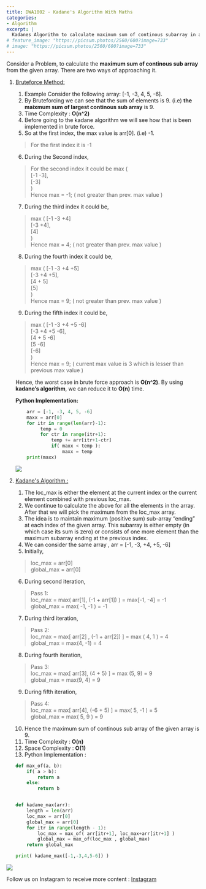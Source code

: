 ```yaml
---
title: DWA1002 - Kadane's Algorithm With Maths
categories:
- Algorithm
excerpt: |
  Kadanes Algorithm to calculate maximum sum of continous subarray in an array.
# feature_image: "https://picsum.photos/2560/600?image=733"
# image: "https://picsum.photos/2560/600?image=733"
---
```


Consider a Problem, to calculate the <b>maximum sum of continous sub array</b> from the given array. There are two ways of approaching it. <br>

1. <u>Bruteforce Method:</u>
	1.	Example Consider the following array: 
	[-1, -3, 4, 5, -6].
	2. By Bruteforcing we can see that the sum of elements is 9.
	(i.e) <b>the maixmum sum of largest continous sub array</b> is 9.
	3. Time Complexity : <b> O(n^2)</b>
	4. Before going to the kadane algorithm we will see how that is been implemented in brute force. 
	5. So at the first index, the max value is arr[0]. (i.e) -1.
	> For the first index it is -1
	6. During the Second index, 
	> For the second index it could be
	> max (<br>
	> [-1 -3],<br>
	> [-3]<br>
	> )<br>
	> Hence max = -1; ( not greater than prev. max value )
	7. During the third index it could be, 
	> max (
	> [-1 -3 +4]<br>
	> [-3 +4],<br>
	> [4]<br>
	> )<br>
	> Hence max = 4; ( not greater than prev. max value )
	8. During the fourth index it could be,
	> max (
	> [-1 -3 +4 +5]<br>
	> [-3 +4 +5],<br>
	> [4 + 5]<br>
	> [5]<br>
	> )<br>
	> Hence max = 9; ( not greater than prev. max value )
	9. During the fifth index it could be, 
	> max (
	> [-1 -3 +4 +5 -6]<br>
	> [-3 +4 +5 -6],<br>
	> [4 + 5 -6]<br>
	> [5 -6]<br>
	> [-6]<br>
	> )<br>
	> Hence max = 9; ( current max value is 3 which is lesser than previous max value )

	Hence, the worst case in brute force approach is <b>O(n^2)</b>.
	By using <b>kadane’s algorithm</b>, we can reduce it to <b>O(n)</b> time.

	<b>Python Implementation:</b>
	
	```python
		arr = [-1, -3, 4, 5, -6]
		maxx = arr[0] 
		for itr in range(len(arr)-1): 
		     temp = 0 
		     for ctr in range(itr+1): 
		         temp += arr[itr+1-ctr] 
		         if( maxx < temp ): 
		             maxx = temp 
		print(maxx)
	```

	<img src="{{site.baseurl}}/assets/pics/kadane_brute_force.png"><br>

2. <u>Kadane's Algorithm :</u>
	1. The loc_max is either the element at the current index or the current element combined with previous loc_max.
	2. We continue to calculate the above for all the elements in the array. After that we will pick the maximum from the loc_max array. 
	3. The idea is to maintain maximum (positive sum) sub-array “ending” at each index of the given array. This subarray is either empty (in which case its sum is zero) or consists of one more element than the maximum subarray ending at the previous index.
	4. We can consider the same array , 
	arr = [-1, -3, +4, +5, -6]
	5. Initially,
	> loc_max = arr[0]<br>
	> global_max = arr[0]<br>
	6. During second iteration, 
	> Pass 1:<br>
	> loc_max = max( arr[1], (-1 + arr[1]) ) = max[-1, -4] = -1<br>
	> global_max = max( -1, -1 ) = -1<br>
	7. During third iteration, 
	> Pass 2: <br>
	> loc_max = max[ arr[2] , (-1 + arr[2]) ] = max ( 4, 1 ) = 4<br>
	> global_max = max(4, -1) = 4<br>
	8. During fourth iteration,
	> Pass 3:<br>
	> loc_max = max[ arr[3], (4 + 5) ] = max (5, 9) = 9<br>
	> global_max = max(9, 4) = 9<br>
	9. During fifth iteration,
	> Pass 4: <br>
	> loc_max = max[ arr[4], (-6 + 5) ] = max( 5, -1 ) = 5<br>
	> global_max = max( 5, 9 ) = 9<br>
	10. Hence the maximum sum of continous sub array of the given array is 9. 
	11. Time Complexity : <b> O(n) </b>
	12. Space Complexity : <b> O(1) </b>
	13. Python Implementation : 

	```python
	def max_of(a, b):
		if( a > b):
			return a
		else: 
			return b


	def kadane_max(arr):
		length = len(arr)
		loc_max = arr[0]
		global_max = arr[0]
		for itr in range(length - 1):
			loc_max = max_of( arr[itr+1], loc_max+arr[itr+1] ) 
			global_max = max_of(loc_max , global_max)
		return global_max

	print( kadane_max([-1,-3,4,5-6]) ) 
	```


<img src="{{site.baseurl}}/assets/pics/kadane_algo.png"><br>


Follow us on Instagram to receive more content : <a href="https://instagram.com/day_with_algorithm"> Instagram </a>
